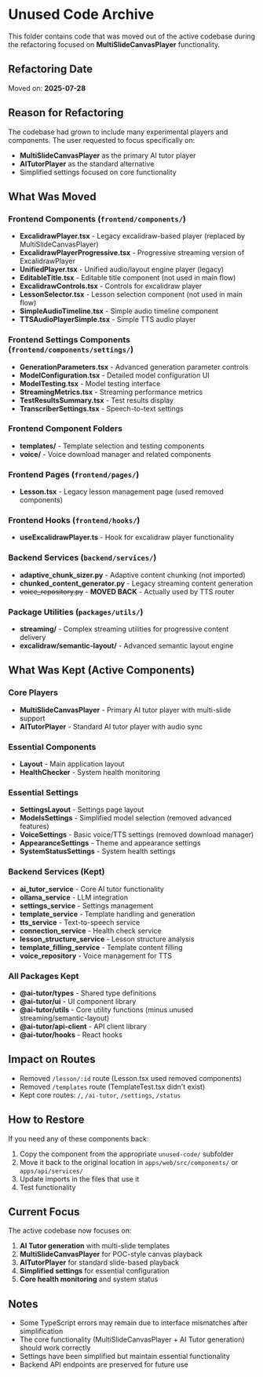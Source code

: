 # Unused Code Archive

This folder contains code that was moved out of the active codebase during the refactoring focused on **MultiSlideCanvasPlayer** functionality.

## Refactoring Date
Moved on: **2025-07-28**

## Reason for Refactoring
The codebase had grown to include many experimental players and components. The user requested to focus specifically on:
- **MultiSlideCanvasPlayer** as the primary AI tutor player
- **AITutorPlayer** as the standard alternative
- Simplified settings focused on core functionality

## What Was Moved

### Frontend Components (`frontend/components/`)
- **ExcalidrawPlayer.tsx** - Legacy excalidraw-based player (replaced by MultiSlideCanvasPlayer)
- **ExcalidrawPlayerProgressive.tsx** - Progressive streaming version of ExcalidrawPlayer
- **UnifiedPlayer.tsx** - Unified audio/layout engine player (legacy)
- **EditableTitle.tsx** - Editable title component (not used in main flow)
- **ExcalidrawControls.tsx** - Controls for excalidraw player
- **LessonSelector.tsx** - Lesson selection component (not used in main flow)
- **SimpleAudioTimeline.tsx** - Simple audio timeline component
- **TTSAudioPlayerSimple.tsx** - Simple TTS audio player

### Frontend Settings Components (`frontend/components/settings/`)
- **GenerationParameters.tsx** - Advanced generation parameter controls
- **ModelConfiguration.tsx** - Detailed model configuration UI
- **ModelTesting.tsx** - Model testing interface
- **StreamingMetrics.tsx** - Streaming performance metrics
- **TestResultsSummary.tsx** - Test results display
- **TranscriberSettings.tsx** - Speech-to-text settings

### Frontend Component Folders
- **templates/** - Template selection and testing components
- **voice/** - Voice download manager and related components

### Frontend Pages (`frontend/pages/`)
- **Lesson.tsx** - Legacy lesson management page (used removed components)

### Frontend Hooks (`frontend/hooks/`)
- **useExcalidrawPlayer.ts** - Hook for excalidraw player functionality

### Backend Services (`backend/services/`)
- **adaptive_chunk_sizer.py** - Adaptive content chunking (not imported)
- **chunked_content_generator.py** - Legacy streaming content generation
- ~~voice_repository.py~~ - **MOVED BACK** - Actually used by TTS router

### Package Utilities (`packages/utils/`)
- **streaming/** - Complex streaming utilities for progressive content delivery
- **excalidraw/semantic-layout/** - Advanced semantic layout engine

## What Was Kept (Active Components)

### Core Players
- **MultiSlideCanvasPlayer** - Primary AI tutor player with multi-slide support
- **AITutorPlayer** - Standard AI tutor player with audio sync

### Essential Components
- **Layout** - Main application layout
- **HealthChecker** - System health monitoring

### Essential Settings
- **SettingsLayout** - Settings page layout
- **ModelsSettings** - Simplified model selection (removed advanced features)
- **VoiceSettings** - Basic voice/TTS settings (removed download manager)
- **AppearanceSettings** - Theme and appearance settings
- **SystemStatusSettings** - System health settings

### Backend Services (Kept)
- **ai_tutor_service** - Core AI tutor functionality
- **ollama_service** - LLM integration
- **settings_service** - Settings management
- **template_service** - Template handling and generation
- **tts_service** - Text-to-speech service
- **connection_service** - Health check service
- **lesson_structure_service** - Lesson structure analysis
- **template_filling_service** - Template content filling
- **voice_repository** - Voice management for TTS

### All Packages Kept
- **@ai-tutor/types** - Shared type definitions
- **@ai-tutor/ui** - UI component library
- **@ai-tutor/utils** - Core utility functions (minus unused streaming/semantic-layout)
- **@ai-tutor/api-client** - API client library
- **@ai-tutor/hooks** - React hooks

## Impact on Routes
- Removed `/lesson/:id` route (Lesson.tsx used removed components)
- Removed `/templates` route (TemplateTest.tsx didn't exist)
- Kept core routes: `/`, `/ai-tutor`, `/settings`, `/status`

## How to Restore
If you need any of these components back:

1. Copy the component from the appropriate `unused-code/` subfolder
2. Move it back to the original location in `apps/web/src/components/` or `apps/api/services/`
3. Update imports in the files that use it
4. Test functionality

## Current Focus
The active codebase now focuses on:
1. **AI Tutor generation** with multi-slide templates
2. **MultiSlideCanvasPlayer** for POC-style canvas playback
3. **AITutorPlayer** for standard slide-based playback
4. **Simplified settings** for essential configuration
5. **Core health monitoring** and system status

## Notes
- Some TypeScript errors may remain due to interface mismatches after simplification
- The core functionality (MultiSlideCanvasPlayer + AI Tutor generation) should work correctly
- Settings have been simplified but maintain essential functionality
- Backend API endpoints are preserved for future use